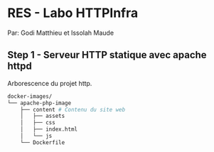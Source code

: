 # RES - Labo HTTPInfra

Par: Godi Matthieu et Issolah Maude



## Step 1 -  Serveur HTTP statique avec apache httpd

Arborescence du projet http.

````bash
docker-images/
└── apache-php-image
    ├── content # Contenu du site web
    │   ├── assets
    │   ├── css
    │   ├── index.html
    │   └── js
    └── Dockerfile

````

